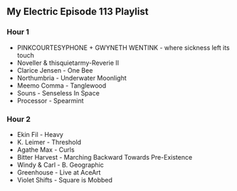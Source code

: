 ## My Electric Episode 113 Playlist

### Hour 1
* PINKCOURTESYPHONE + GWYNETH WENTINK - where sickness left its touch
* Noveller & thisquietarmy-Reverie II
* Clarice Jensen - One Bee
* Northumbria - Underwater Moonlight
* Meemo Comma - Tanglewood
* Souns - Senseless In Space
* Processor - Spearmint

### Hour 2
* Ekin Fil - Heavy
* K. Leimer - Threshold
* Agathe Max - Curls
* Bitter Harvest - Marching Backward Towards Pre-Existence
* Windy & Carl - B. Geographic
* Greenhouse - Live at AceArt
* Violet Shifts - Square is Mobbed
